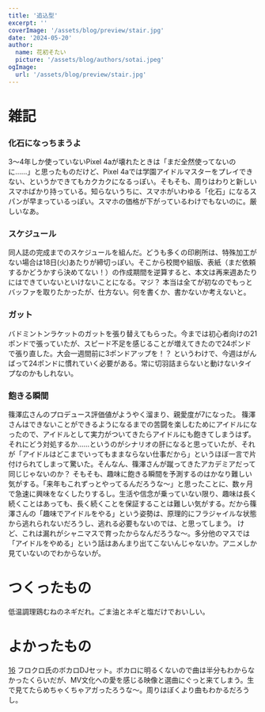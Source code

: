 ```yaml
---
title: '追込型'
excerpt: ''
coverImage: '/assets/blog/preview/stair.jpg'
date: '2024-05-20'
author:
  name: 花初そたい
  picture: '/assets/blog/authors/sotai.jpeg'
ogImage:
  url: '/assets/blog/preview/stair.jpg'
---
```

# 雑記
### 化石になっちまうよ
3～4年しか使っていないPixel 4aが壊れたときは「まだ全然使ってないのに……」と思ったものだけど、Pixel 4aでは学園アイドルマスターをプレイできない、というかできてもカクカクになるっぽい。そもそも、周りはわりと新しいスマホばかり持っている。知らないうちに、スマホがいわゆる「化石」になるスパンが早まっているっぽい。スマホの価格が下がっているわけでもないのに。厳しいなあ。

### スケジュール
同人誌の完成までのスケジュールを組んだ。どうも多くの印刷所は、特殊加工がない場合は18日(火)あたりが締切っぽい。そこから校閲や組版、表紙（まだ依頼するかどうかすら決めてない！）の作成期間を逆算すると、本文は再来週あたりにはできていないといけないことになる。マジ？
本当は全てが初なのでもっとバッファを取りたかったが、仕方ない。何を書くか、書かないか考えないと。

### ガット
バドミントンラケットのガットを張り替えてもらった。今までは初心者向けの21ポンドで張っていたが、スピード不足を感じることが増えてきたので24ポンドで張り直した。大会一週間前に3ポンドアップを！？
というわけで、今週はがんばって24ポンドに慣れていく必要がある。常に切羽詰まらないと動けないタイプなのかもしれない。

### 飽きる瞬間
篠澤広さんのプロデュース評価値がようやく溜まり、親愛度が7になった。
篠澤さんはできないことができるようになるまでの苦闘を楽しむためにアイドルになったので、アイドルとして実力がついてきたらアイドルにも飽きてしまうはず。それにどう対処するか……というのがシナリオの肝になると思っていたが、それが「アイドルはどこまでいってもままならない仕事だから」というほぼ一言で片付けられてしまって驚いた。そんなん、篠澤さんが蹴ってきたアカデミアだって同じじゃないのか？
そもそも、趣味に飽きる瞬間を予測するのはかなり難しい気がする。「来年もこれずっとやってるんだろうな～」と思ったことに、数ヶ月で急速に興味をなくしたりするし。生活や信念が乗っていない限り、趣味は長く続くことはあっても、長く続くことを保証することは難しい気がする。だから篠澤さんの「趣味でアイドルをやる」という姿勢は、原理的にフラジャイルな状態から逃れられないだろうし、逃れる必要もないのでは、と思ってしまう。
けど、これは漏れがシャニマスで育ったからなんだろうな～。多分他のマスでは「アイドルをやめる」という話はあんまり出てこないんじゃないか。アニメしか見ていないのでわからないが。

# つくったもの
低温調理鶏むねのネギだれ。ごま油とネギと塩だけでおいしい。

# よかったもの
[16](https://www.nicovideo.jp/watch/sm43806126)
フロクロ氏のボカロDJセット。ボカロに明るくないので曲は半分もわからなかったくらいだが、MV文化への愛を感じる映像と選曲にぐっと来てしまう。生で見てたらめちゃくちゃアガったろうな～。周りはぼくより曲もわかるだろうし。